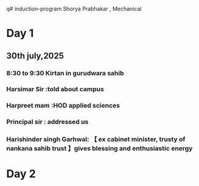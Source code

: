 q# induction-program
Shorya Prabhakar , Mechanical 
# Day 1
## 30th july,2025
### 8:30 to 9:30 Kirtan in gurudwara sahib 
### Harsimar Sir :told about campus
### Harpreet mam :HOD applied sciences
### Principal sir : addressed us 
### Harishinder singh Garhwal: 【 ex cabinet minister, trusty of nankana sahib trust 】gives blessing and enthusiastic energy 

# Day 2

